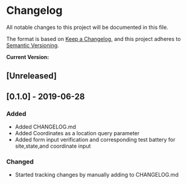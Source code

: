 # Changelog
All notable changes to this project will be documented in this file.

The format is based on [Keep a Changelog](https://keepachangelog.com/en/1.0.0/),
and this project adheres to [Semantic Versioning](https://semver.org/spec/v2.0.0.html).

<div>
  <b>Current Version: </b>
  <b id="version"></b>
    <script>
        document.getElementById("version").innerHTML = process.env.npm_package_version;
    </script>
</div>

## [Unreleased]

## [0.1.0] - 2019-06-28
### Added
- Added CHANGELOG.md
- Added Coordinates as a location query parameter
- Added form input verification and corresponding test battery for site,state,and coordinate input

### Changed
- Started tracking changes by manually adding to CHANGELOG.md


